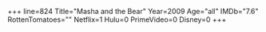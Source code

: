 +++
line=824
Title="Masha and the Bear"
Year=2009
Age="all"
IMDb="7.6"
RottenTomatoes=""
Netflix=1
Hulu=0
PrimeVideo=0
Disney=0
+++

